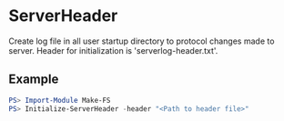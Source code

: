 # ServerHeader
Create log file in all user startup directory to protocol changes made to server. Header for initialization is 'serverlog-header.txt'.

## Example
```powershell
PS> Import-Module Make-FS
PS> Initialize-ServerHeader -header "<Path to header file>"
```
